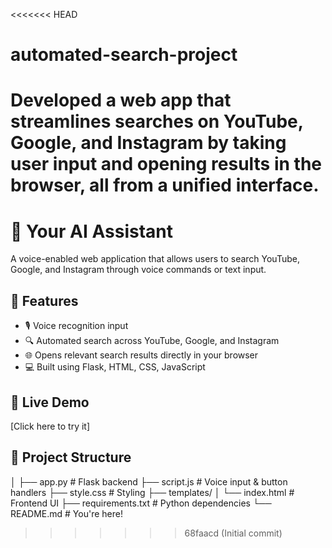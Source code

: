 <<<<<<< HEAD
# automated-search-project
Developed a web app that streamlines searches on YouTube, Google, and Instagram by taking user input and opening results in the browser, all from a unified interface.
=======
# 🔎 Your AI Assistant

A voice-enabled web application that allows users to search YouTube, Google, and Instagram through voice commands or text input.


## 🌟 Features

- 🎙️ Voice recognition input
- 🔍 Automated search across YouTube, Google, and Instagram
- 🌐 Opens relevant search results directly in your browser
- 💻 Built using Flask, HTML, CSS, JavaScript

## 🚀 Live Demo

[Click here to try it]

## 📂 Project Structure
│
├── app.py # Flask backend
├── script.js # Voice input & button handlers
├── style.css # Styling
├── templates/
│ └── index.html # Frontend UI
├── requirements.txt # Python dependencies
└── README.md # You're here!
>>>>>>> 68faacd (Initial commit)
